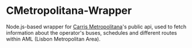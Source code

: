 # CMetropolitana-Wrapper
Node.js-based wrapper for [Carris Metropolitana](https://github.com/carrismetropolitana/api)'s public api, used to fetch information about the operator's buses, schedules and different routes within AML (Lisbon Metropolitan Area). 
